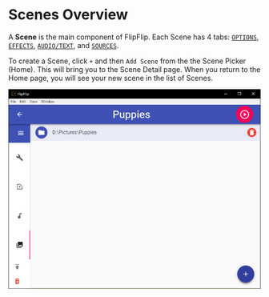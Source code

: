 # Scenes Overview

A **Scene** is the main component of FlipFlip. Each Scene has 4 tabs: [`OPTIONS`](options.md), [`EFFECTS`](effects.md),
[`AUDIO/TEXT`](audio_text.md), and [`SOURCES`](sources.md).

To create a Scene, click `+` and then `Add Scene` from the the Scene Picker (Home). This will bring you to the Scene Detail page. 
When you return to the Home page, you will see your new scene in the list of Scenes.

![](doc_images/scene_detail_sources.png)